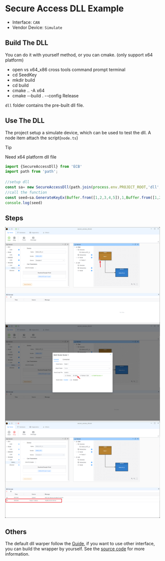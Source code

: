 # Secure Access DLL Example

* Interface: `CAN`
* Vendor Device: `Simulate`

## Build The DLL

You can do it with yourself method, or you can cmake. (only support x64 platform)

* open vs x64_x86 cross tools command prompt terminal
* cd SeedKey
* mkdir build
* cd build
* cmake .. -A x64
* cmake --build . --config Release

`dll` folder contains the pre-built dll file.

## Use The DLL

The project setup a simulate device, which can be used to test the dll. A node item attach the script(`node.ts`)
> [!TIP]
> Need x64 platform dll file

```typescript
import {SecureAccessDll} from 'ECB'
import path from 'path';

//setup dll 
const sa= new SecureAccessDll(path.join(process.env.PROJECT_ROOT,'dll','GenerateKeyEx.dll'));
//call the function
const seed=sa.GenerateKeyEx(Buffer.from([1,2,3,4,5]),1,Buffer.from([1,2,3,4,5]),Buffer.from([1,2,3,4,5]))
console.log(seed)

```

## Steps

![alt text](image.png)
![alt text](image-1.png)
![alt text](image-2.png)

## Others

The default dll warper follow the [Guide](https://cdn.vector.com/cms/content/know-how/_application-notes/AN-IDG-1-017_SecurityAccess.pdf), if you want to use other interface, you can build the wrapper by yourself. See the [source code](https://github.com/ecubus/EcuBus-Pro/tree/master/src/main/worker/secureAccess) for more information.
